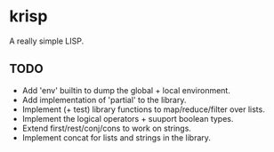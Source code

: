 # krisp

A really simple LISP.

## TODO

- Add 'env' builtin to dump the global + local environment. 
- Add implementation of 'partial' to the library.
- Implement (+ test) library functions to map/reduce/filter over lists.
- Implement the logical operators + suuport boolean types.
- Extend first/rest/conj/cons to work on strings.
- Implement concat for lists and strings in the library.
